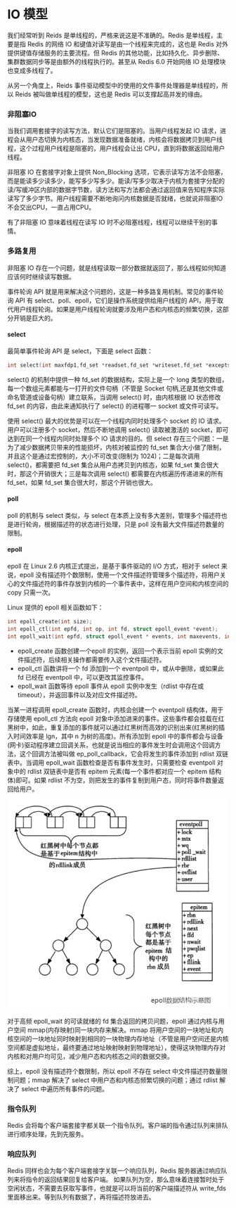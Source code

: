 # IO 模型

我们经常听到 Reids 是单线程的，严格来说这是不准确的。Redis 是单线程，主要是指 Redis 的网络 IO 和键值对读写是由一个线程来完成的，这也是 Redis 对外提供键值存储服务的主要流程。但 Redis 的其他功能，比如持久化、异步删除、集群数据同步等是由额外的线程执行的。甚至从 Redis 6.0 开始网络 IO 处理模块也变成多线程了。

从另一个角度上，Reids 事件驱动模型中的使用的文件事件处理器是单线程的，所以 Reids 被叫做单线程的模型，这也是 Redis 可以支撑起高并发的缘由。

### 非阻塞IO

当我们调用套接字的读写方法，默认它们是阻塞的。当用户线程发起 IO 请求，进程会从用户态切换为内核态，当发现数据准备就绪，内核会将数据拷贝到用户线程，这个过程用户线程是阻塞的，用户线程会让出 CPU，直到将数据返回给用户线程。

非阻塞 IO 在套接字对象上提供 Non_Blocking 选项，它表示读写方法不会阻塞，而是能读多少读多少，能写多少写多少。能读/写多少取决于内核为套接字分配的读/写缓冲区内部的数据字节数，读方法和写方法都会通过返回值来告知程序实际读写了多少字节。用户线程需要不断地询问内核数据是否就绪，也就说非阻塞IO不会交出CPU，一直占用CPU。

有了非阻塞 IO 意味着线程在读写 IO 时不必阻塞线程，线程可以继续干别的事情。

### 多路复用

非阻塞 IO 存在一个问题，就是线程读取一部分数据就返回了，那么线程如何知道应该何时继续读写数据。

事件轮询 API 就是用来解决这个问题的，这是一种多路复用机制。常见的事件轮询 API 有 select、poll、epoll，它们是操作系统提供给用户线程的 API，用于取代用户线程轮询。如果是用户线程轮询就要涉及用户态和内核态的频繁切换，这部分开销是巨大的。

#### select

最简单事件轮询 API 是 select，下面是 select 函数：

```C
int select(int maxfdp1,fd_set *readset,fd_set *writeset,fd_set *exceptset,const struct timeval *timeout);
```

select() 的机制中提供一种 fd_set 的数据结构，实际上是一个 long 类型的数组，每一个数组元素都能与一打开的文件句柄（不管是 Socket 句柄,还是其他文件或命名管道或设备句柄）建立联系，当调用 select() 时，由内核根据 IO 状态修改 fd_set 的内容，由此来通知执行了 select() 的进程哪一 socket 或文件可读写。

使用 select() 最大的优势是可以在一个线程内同时处理多个 socket 的 IO 请求。用户可以注册多个 socket，然后不断地调用 select() 读取被激活的 socket，即可达到在同一个线程内同时处理多个 IO 请求的目的。但 select 存在三个问题：一是为了减少数据拷贝带来的性能损坏，内核对被监控的 fd_set 集合大小做了限制，并且这个是通过宏控制的，大小不可改变(限制为 1024)；二是每次调用 select()，都需要把 fd_set 集合从用户态拷贝到内核态，如果 fd_set 集合很大时，那这个开销很大；三是每次调用 select() 都需要在内核遍历传递进来的所有 fd_set，如果 fd_set 集合很大时，那这个开销也很大。

#### poll

poll 的机制与 select 类似，与 select 在本质上没有多大差别，管理多个描述符也是进行轮询，根据描述符的状态进行处理，只是 poll 没有最大文件描述符数量的限制。

#### epoll

epoll 在 Linux 2.6 内核正式提出，是基于事件驱动的 I/O 方式，相对于 select 来说，epoll 没有描述符个数限制，使用一个文件描述符管理多个描述符，将用户关心的文件描述符的事件存放到内核的一个事件表中，这样在用户空间和内核空间的 copy 只需一次。

Linux 提供的 epoll 相关函数如下：

```C
int epoll_create(int size);
int epoll_ctl(int epfd, int op, int fd, struct epoll_event *event);
int epoll_wait(int epfd, struct epoll_event * events, int maxevents, int timeout);
```
- epoll_create 函数创建一个epoll 的实例，返回一个表示当前 epoll 实例的文件描述符，后续相关操作都需要传入这个文件描述符。
- epoll_ctl 函数讲将一个 fd 添加到一个 eventpoll 中，或从中删除，或如果此 fd 已经在 eventpoll 中，可以更改其监控事件。
- epoll_wait 函数等待 epoll 事件从 epoll 实例中发生（rdlist 中存在或 timeout），并返回事件以及对应文件描述符。

当某一进程调用 epoll_create 函数时，内核会创建一个 eventpoll 结构体，用于存储使用 epoll_ctl 方法向 epoll 对象中添加进来的事件。这些事件都会挂载在红黑树中，如此，重复添加的事件就可以通过红黑树而高效的识别出来(红黑树的插入时间效率是 lgn，其中 n 为树的高度)。所有添加到 epoll 中的事件都会与设备(网卡)驱动程序建立回调关系，也就是说当相应的事件发生时会调用这个回调方法，这个回调方法被叫做 ep_poll_callback，它会将发生的事件添加到 rdlist 双链表中。当调用 epoll_wait 函数检查是否有事件发生时，只需要检查 eventpoll 对象中的 rdlist 双链表中是否有 epitem 元素(每一个事件都对应一个 epitem 结构体)即可。如果 rdlist 不为空，则把发生的事件复制到用户态，同时将事件数量返回给用户。

<div align="left">
    <img src="https://github.com/lazecoding/Note/blob/main/images/redis/epoll数据结构示意图.png" width="600px">
</div>

对于高频 epoll_wait 的可读就绪的 fd 集合返回的拷贝问题，epoll 通过内核与用户空间 mmap(内存映射)同一块内存来解决。mmap 将用户空间的一块地址和内核空间的一块地址同时映射到相同的一块物理内存地址（不管是用户空间还是内核空间都是虚拟地址，最终要通过地址映射映射到物理地址），使得这块物理内存对内核和对用户均可见，减少用户态和内核态之间的数据交换。

综上，epoll 没有描述符个数限制，所以 epoll 不存在 select  中文件描述符数量限制问题；mmap 解决了 select 中用户态和内核态频繁切换的问题；通过 rdlist 解决了 select  中遍历所有事件的问题。

### 指令队列

Redis 会将每个客户端套接字都关联一个指令队列。客户端的指令通过队列来排队进行顺序处理，先到先服务。

### 响应队列

Redis 同样也会为每个客户端套接字关联一个响应队列，Redis 服务器通过响应队列来将指令的返回结果回复给客户端。 如果队列为空，那么意味着连接暂时处于空闲状态，不需要去获取写事件，也就是可以将当前的客户端描述符从 write_fds 里面移出来。等到队列有数据了，再将描述符放进去。
